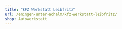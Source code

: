 ```yaml
---
title: "KFZ Werkstatt Leibfritz"
url: /eningen-unter-achalm/kfz-werkstatt-leibfritz/
shop: Autowerkstatt
---
```

